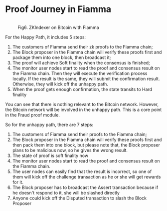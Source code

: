# Proof Journey in Fiamma

<figure><img src="../.gitbook/assets/image (10).png" alt=""><figcaption><p>Fig6. ZKIndexer on Bitcoin with Fiamma</p></figcaption></figure>

For the Happy Path, it includes 5 steps:
1. The customers of Fiamma send their zk proofs to the Fiamma chain;
2. The Block proposer in the Fiamma chain will verify these proofs first and package them into one block, then broadcast it;
3. The proof will achieve Soft finality when the consensus is finished;
4. The monitor user nodes start to read the proof and consensus result on the Fiamma chain. Then they will execute the verification process locally. If the result is the same, they will submit the confirmation result. Otherwise, they will kick off the unhappy path.
5. When the proof gets enough confirmation, the state transits to Hard finality

You can see that there is nothing relevant to the Bitcoin network. However, the Bitcoin network will be involved in the unhappy path. This is a core point in the Fraud proof module.

So for the unhappy path, there are 7 steps: 
1. The customers of Fiamma send their proofs to the Fiamma chain;
2. The Block proposer in the Fiamma chain will verify these proofs first and then pack them into one block, but please note that, the Block proposer plans to be malicious now, so he gives the wrong result.
3. The state of proof is soft finality now
4. The monitor user nodes start to read the proof and consensus result on the Fiamma chain. 
5. The user nodes can easily find that the result is incorrect, so one of them will kick off the challenge transaction as he or she will get rewards for it.
6. The Block proposer has to broadcast the Assert transaction because if he doesn't respond to it, she will be slashed directly
7. Anyone could kick off the Disputed transaction to slash the Block Proposer